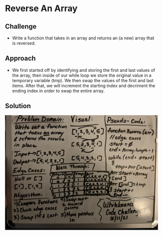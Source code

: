 # Reverse An Array

## Challenge 
- Write a function that takes in an array and returns an (a new) array that is reversed.

## Approach
- We first started off by identifying and storing the first and last values of the array, then inside of our while loop we store the original value in a temporary variable (tmp). We then swap the values of the first and last items.
After that, we will increment the starting index and decriment the ending index in order to swap the entire array.

## Solution
![Whiteboard](/assets/whiteboard-day1.jpg)